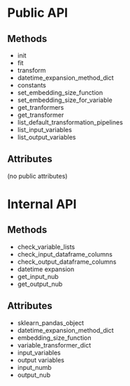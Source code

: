 # Public API

## Methods

 - init
 - fit
 - transform
 - datetime_expansion_method_dict
 - constants
 - set_embedding_size_function
 - set_embedding_size_for_variable
 - get_tranformers
 - get_transformer
 - list_default_transformation_pipelines
 - list_input_variables
 - list_output_variables

## Attributes

(no public attributes)


# Internal API

## Methods

 - check_variable_lists
 - check_input_dataframe_columns
 - check_output_dataframe_columns
 - datetime expansion
 - get_input_nub
 - get_output_nub

## Attributes

 - sklearn_pandas_object
 - datetime_expansion_method_dict
 - embedding_size_function
 - variable_transformer_dict
 - input_variables
 - output variables
 - input_numb
 - output_nub
